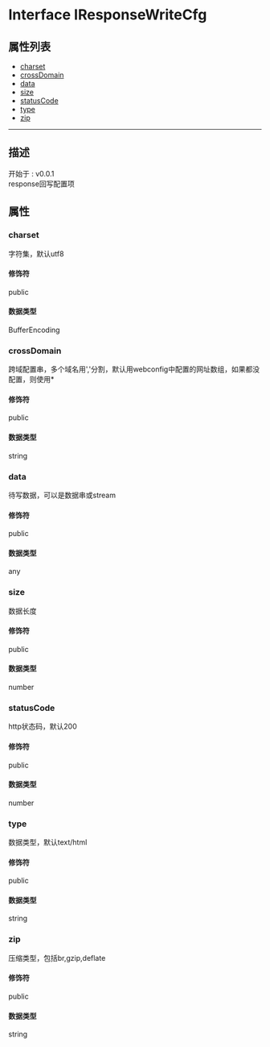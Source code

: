 # Interface IResponseWriteCfg
## 属性列表
+ [charset](#PROP_charset)
+ [crossDomain](#PROP_crossDomain)
+ [data](#PROP_data)
+ [size](#PROP_size)
+ [statusCode](#PROP_statusCode)
+ [type](#PROP_type)
+ [zip](#PROP_zip)
  
---
## 描述
<font class="since">开始于 : v0.0.1</font>  
response回写配置项  
## 属性
### <a id="PROP_charset">charset</a>
字符集，默认utf8  
#### 修饰符
<font class="modifier">public</font>  
#### 数据类型
<font class='datatype'>BufferEncoding</font>  
### <a id="PROP_crossDomain">crossDomain</a>
跨域配置串，多个域名用','分割，默认用webconfig中配置的网址数组，如果都没配置，则使用*  
#### 修饰符
<font class="modifier">public</font>  
#### 数据类型
<font class='datatype'>string</font>  
### <a id="PROP_data">data</a>
待写数据，可以是数据串或stream  
#### 修饰符
<font class="modifier">public</font>  
#### 数据类型
<font class='datatype'>any</font>  
### <a id="PROP_size">size</a>
数据长度  
#### 修饰符
<font class="modifier">public</font>  
#### 数据类型
<font class='datatype'>number</font>  
### <a id="PROP_statusCode">statusCode</a>
http状态码，默认200  
#### 修饰符
<font class="modifier">public</font>  
#### 数据类型
<font class='datatype'>number</font>  
### <a id="PROP_type">type</a>
数据类型，默认text/html  
#### 修饰符
<font class="modifier">public</font>  
#### 数据类型
<font class='datatype'>string</font>  
### <a id="PROP_zip">zip</a>
压缩类型，包括br,gzip,deflate  
#### 修饰符
<font class="modifier">public</font>  
#### 数据类型
<font class='datatype'>string</font>  
